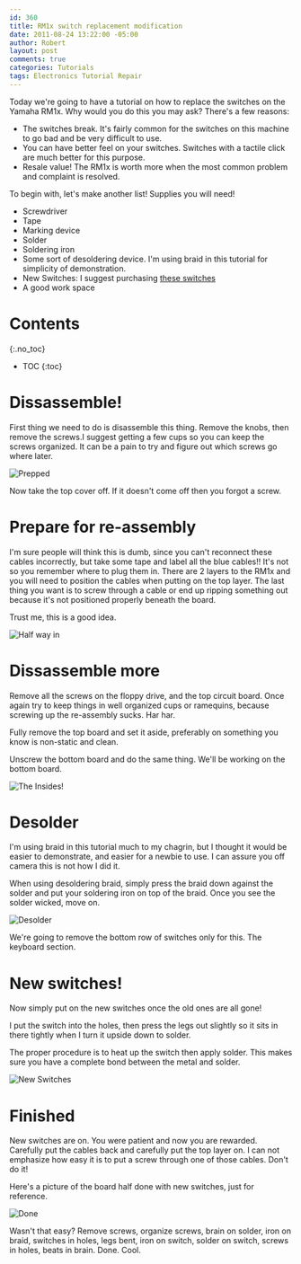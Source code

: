 ```yaml
---
id: 360
title: RM1x switch replacement modification
date: 2011-08-24 13:22:00 -05:00
author: Robert
layout: post
comments: true
categories: Tutorials
tags: Electronics Tutorial Repair
---
```

Today we're going to have a tutorial on how to replace the switches on the Yamaha RM1x. Why would you do this you may ask? There's a few reasons:

  * The switches break. It's fairly common for the switches on this machine to go bad and be very difficult to use.
  * You can have better feel on your switches. Switches with a tactile click are much better for this purpose.
  * Resale value! The RM1x is worth more when the most common problem and complaint is resolved.

<!--more-->

To begin with, let's make another list! Supplies you will need!

  * Screwdriver
  * Tape
  * Marking device
  * Solder
  * Soldering iron
  * Some sort of desoldering device. I'm using braid in this tutorial for simplicity of demonstration.
  * New Switches: I suggest purchasing [these switches](http://search.digikey.com/scripts/DkSearch/dksus.dll?lang=en&site=US&KeyWords=401-1796-ND&x=0&y=0)
  * A good work space


# Contents
{:.no_toc}
* TOC
{:toc}

# Dissassemble!
  

First thing we need to do is disassemble this thing. Remove the knobs, then remove the screws.I suggest getting a few cups so you can keep the screws organized. It can be a pain to try and figure out which screws go where later.
    
![Prepped](/assets/Rm1x/wpid-P11104643.jpg)
    
Now take the top cover off. If it doesn't come off then you forgot a screw.



# Prepare for re-assembly

  
I'm sure people will think this is dumb, since you can't reconnect these cables incorrectly, but take some tape and label all the blue cables!! It's not so you remember where to plug them in. There are 2 layers to the RM1x and you will need to position the cables when putting on the top layer. The last thing you want is to screw through a cable or end up ripping something out because it's not positioned properly beneath the board.

Trust me, this is a good idea.
    
![Half way in](/assets/Rm1x/wpid-P11104682.jpg)


# Dissassemble more

Remove all the screws on the floppy drive, and the top circuit board. Once again try to keep things in well organized cups or ramequins, because screwing up the re-assembly sucks. Har har.

Fully remove the top board and set it aside, preferably on something you know is non-static and clean.

Unscrew the bottom board and do the same thing. We'll be working on the bottom board.


![The Insides!](/assets/Rm1x/wpid-P11104542.jpg)


# Desolder

I'm using braid in this tutorial much to my chagrin, but I thought it would be easier to demonstrate, and easier for a newbie to use. I can assure you off camera this is not how I did it.

When using desoldering braid, simply press the braid down against the solder and put your soldering iron on top of the braid. Once you see the solder wicked, move on.

![Desolder](/assets/Rm1x/wpid-P11104742.jpg)

We're going to remove the bottom row of switches only for this. The keyboard section.



# New switches!

Now simply put on the new switches once the old ones are all gone!

I put the switch into the holes, then press the legs out slightly so it sits in there tightly when I turn it upside down to solder.

The proper procedure is to heat up the switch then apply solder. This makes sure you have a complete bond between the metal and solder.


![New Switches](/assets/Rm1x/wpid-P1110473.jpg)


# Finished


New switches are on. You were patient and now you are rewarded. Carefully put the cables back and carefully put the top layer on. I can not emphasize how easy it is to put a screw through one of those cables. Don't do it!

Here's a picture of the board half done with new switches, just for reference.

![Done](/assets/Rm1x/wpid-P11104762.jpg)

Wasn't that easy? Remove screws, organize screws, brain on solder, iron on braid, switches in holes, legs bent, iron on switch, solder on switch, screws in holes, beats in brain. Done. Cool.
